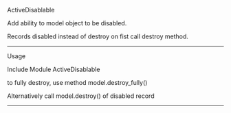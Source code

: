 
ActiveDisablable

Add ability to model object to be disabled.

Records disabled instead of destroy on fist call destroy method.

---

Usage

  Include Module ActiveDisablable

  to fully destroy, use method model.destroy_fully()
  
  Alternatively call model.destroy() of disabled record

---

